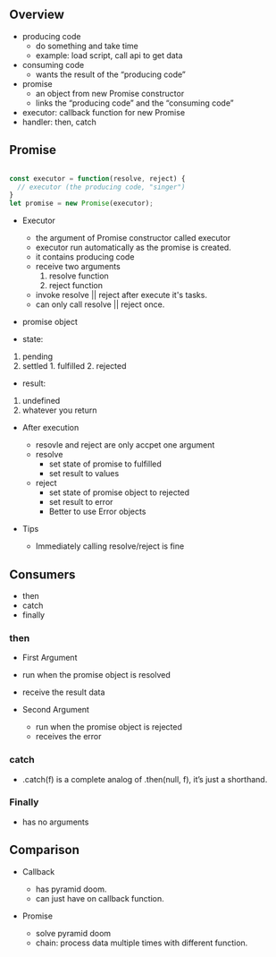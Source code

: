 ## Overview
* producing code
  * do something and take time
  * example: load script, call api to get data
* consuming code
  * wants the result of the “producing code”
* promise
  * an object from new Promise constructor
  * links the “producing code” and the “consuming code”
* executor: callback function for new Promise
* handler: then, catch

## Promise

```js

const executor = function(resolve, reject) {
  // executor (the producing code, "singer")
}
let promise = new Promise(executor);
```

* Executor
  * the argument of Promise constructor called executor
  * executor run automatically as the promise is created.
  * it contains producing code
  * receive two arguments
    1. resolve function
    2. reject function
  * invoke resolve || reject after execute it's tasks.
  * can only call resolve || reject once.


* promise object
 * state:
  1. pending
  2. settled
    1. fulfilled
    2. rejected
 * result:
  1. undefined
  2. whatever you return

* After execution
  * resovle and reject are only accpet one argument
  * resolve
    * set state of promise to fulfilled
    * set result to values
  * reject
    * set state of promise object to rejected
    * set result to error
    * Better to use Error objects


* Tips
  * Immediately calling resolve/reject is fine

## Consumers
* then
* catch
* finally

### then
* First Argument
 * run when the promise object is resolved
 * receive the result data

* Second Argument
  * run when the promise object is rejected
  * receives the error

### catch
  * .catch(f) is a complete analog of .then(null, f), it’s just a shorthand.

### Finally
  * has no arguments

## Comparison
* Callback
  * has pyramid doom.
  * can just have on callback function.

* Promise
  * solve pyramid doom
  * chain: process data multiple times with different function.
